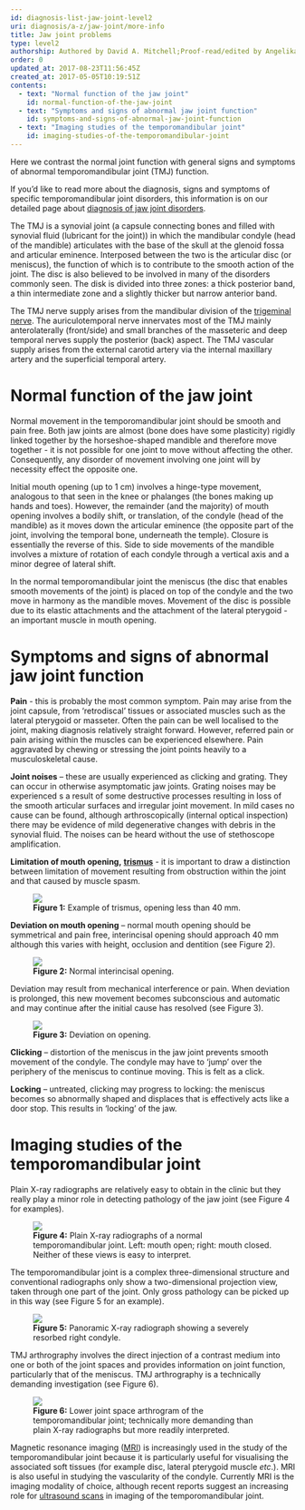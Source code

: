 ```yaml
---
id: diagnosis-list-jaw-joint-level2
uri: diagnosis/a-z/jaw-joint/more-info
title: Jaw joint problems
type: level2
authorship: Authored by David A. Mitchell;Proof-read/edited by Angelika Sebald
order: 0
updated_at: 2017-08-23T11:56:45Z
created_at: 2017-05-05T10:19:51Z
contents:
  - text: "Normal function of the jaw joint"
    id: normal-function-of-the-jaw-joint
  - text: "Symptoms and signs of abnormal jaw joint function"
    id: symptoms-and-signs-of-abnormal-jaw-joint-function
  - text: "Imaging studies of the temporomandibular joint"
    id: imaging-studies-of-the-temporomandibular-joint
---
```


<p>Here we contrast the normal joint function with general signs
    and symptoms of abnormal temporomandibular joint (TMJ) function.</p>
<aside>
    <p>If you’d like to read more about the diagnosis, signs and
        symptoms of specific temporomandibular joint disorders,
        this information is on our detailed page about <a href="/diagnosis/a-z/jaw-joint/detailed">diagnosis of jaw joint disorders</a>.</p>
</aside>
<p>The TMJ is a synovial joint (a capsule connecting bones and filled
    with synovial fluid (lubricant for the joint)) in which the
    mandibular condyle (head of the mandible) articulates with
    the base of the skull at the glenoid fossa and articular
    eminence. Interposed between the two is the articular disc
    (or meniscus), the function of which is to contribute to
    the smooth action of the joint. The disc is also believed
    to be involved in many of the disorders commonly seen. The
    disk is divided into three zones: a thick posterior band,
    a thin intermediate zone and a slightly thicker but narrow
    anterior band.</p>
<p>The TMJ nerve supply arises from the mandibular division of the
    <a href="/diagnosis/anatomy">trigeminal nerve</a>.
    The auriculotemporal nerve innervates most of the TMJ mainly
    anterolaterally (front/side) and small branches of the masseteric
    and deep temporal nerves supply the posterior (back) aspect.
    The TMJ vascular supply arises from the external carotid
    artery via the internal maxillary artery and the superficial
    temporal artery.</p>
<h1 id="normal-function-of-the-jaw-joint">Normal function of the jaw joint</h1>
<p>Normal movement in the temporomandibular joint should be smooth
    and pain free. Both jaw joints are almost (bone does have
    some plasticity) rigidly linked together by the horseshoe-shaped
    mandible and therefore move together - it is not possible
    for one joint to move without affecting the other. Consequently,
    any disorder of movement involving one joint will by necessity
    effect the opposite one.</p>
<p>Initial mouth opening (up to 1 cm) involves a hinge-type movement,
    analogous to that seen in the knee or phalanges (the bones
    making up hands and toes). However, the remainder (and the
    majority) of mouth opening involves a bodily shift, or translation,
    of the condyle (head of the mandible) as it moves down the
    articular eminence (the opposite part of the joint, involving
    the temporal bone, underneath the temple). Closure is essentially
    the reverse of this. Side to side movements of the mandible
    involves a mixture of rotation of each condyle through a
    vertical axis and a minor degree of lateral shift.</p>
<p>In the normal temporomandibular joint the meniscus (the disc
    that enables smooth movements of the joint) is placed on
    top of the condyle and the two move in harmony as the mandible
    moves. Movement of the disc is possible due to its elastic
    attachments and the attachment of the lateral pterygoid -
    an important muscle in mouth opening.</p>
<h1 id="symptoms-and-signs-of-abnormal-jaw-joint-function">Symptoms and signs of abnormal jaw joint function</h1>
<p><strong>Pain</strong> - this is probably the most common symptom.
    Pain may arise from the joint capsule, from ‘retrodiscal’
    tissues or associated muscles such as the lateral pterygoid
    or masseter. Often the pain can be well localised to the
    joint, making diagnosis relatively straight forward. However,
    referred pain or pain arising within the muscles can be experienced
    elsewhere. Pain aggravated by chewing or stressing the joint
    points heavily to a musculoskeletal cause.</p>
<p><strong>Joint noises</strong> – these are usually experienced
    as clicking and grating. They can occur in otherwise asymptomatic
    jaw joints. Grating noises may be experienced s a result
    of some destructive processes resulting in loss of the smooth
    articular surfaces and irregular joint movement. In mild
    cases no cause can be found, although arthroscopically (internal
    optical inspection) there may be evidence of mild degenerative
    changes with debris in the synovial fluid. The noises can
    be heard without the use of stethoscope amplification.</p>
<p><strong>Limitation of mouth opening,</strong> <a href="/diagnosis/a-z/trismus"><strong>trismus</strong></a>    - it is important to draw a distinction between limitation
    of movement resulting from obstruction within the joint and
    that caused by muscle spasm.</p>
<figure><img src="/diagnosis/a-z/jaw-joint/more-info/figure1.jpg">
    <figcaption><strong>Figure 1:</strong> Example of trismus, opening less
        than 40 mm.</figcaption>
</figure>
<p><strong>Deviation on mouth opening</strong> – normal mouth opening
    should be symmetrical and pain free, interincisal opening
    should approach 40 mm although this varies with height, occlusion
    and dentition (see Figure 2).</p>
<figure><img src="/diagnosis/a-z/jaw-joint/more-info/figure2.jpg">
    <figcaption><strong>Figure 2:</strong> Normal interincisal opening.</figcaption>
</figure>
<p>Deviation may result from mechanical interference or pain. When
    deviation is prolonged, this new movement becomes subconscious
    and automatic and may continue after the initial cause has
    resolved (see Figure 3).</p>
<figure><img src="/diagnosis/a-z/jaw-joint/more-info/figure3.jpg">
    <figcaption><strong>Figure 3:</strong> Deviation on opening.</figcaption>
</figure>
<p><strong>Clicking</strong> – distortion of the meniscus in the
    jaw joint prevents smooth movement of the condyle. The condyle
    may have to ‘jump’ over the periphery of the meniscus to
    continue moving. This is felt as a click.</p>
<p><strong>Locking</strong> – untreated, clicking may progress to
    locking: the meniscus becomes so abnormally shaped and displaces
    that is effectively acts like a door stop. This results in
    ‘locking’ of the jaw.</p>
<h1 id="imaging-studies-of-the-temporomandibular-joint">Imaging studies of the temporomandibular joint</h1>
<p>Plain X-ray radiographs are relatively easy to obtain in the
    clinic but they really play a minor role in detecting pathology
    of the jaw joint (see Figure 4 for examples).</p>
<figure><img src="/diagnosis/a-z/jaw-joint/more-info/figure4.jpg">
    <figcaption><strong>Figure 4:</strong> Plain X-ray radiographs of a normal
        temporomandibular joint. Left: mouth open; right: mouth
        closed. Neither of these views is easy to interpret.</figcaption>
</figure>
<p>The temporomandibular joint is a complex three-dimensional structure
    and conventional radiographs only show a two-dimensional
    projection view, taken through one part of the joint. Only
    gross pathology can be picked up in this way (see Figure
    5 for an example).</p>
<figure><img src="/diagnosis/a-z/jaw-joint/more-info/figure5.jpg">
    <figcaption><strong>Figure 5:</strong> Panoramic X-ray radiograph showing
        a severely resorbed right condyle.</figcaption>
</figure>
<p>TMJ arthrography involves the direct injection of a contrast
    medium into one or both of the joint spaces and provides
    information on joint function, particularly that of the meniscus.
    TMJ arthrography is a technically demanding investigation
    (see Figure 6).</p>
<figure><img src="/diagnosis/a-z/jaw-joint/more-info/figure6.jpg">
    <figcaption><strong>Figure 6:</strong> Lower joint space arthrogram of
        the temporomandibular joint; technically more demanding
        than plain X-ray radiographs but more readily interpreted.</figcaption>
</figure>
<p>Magnetic resonance imaging (<a href="/diagnosis/tests/mri">MRI</a>)
    is increasingly used in the study of the temporomandibular
    joint because it is particularly useful for visualising the
    associated soft tissues (for example disc, lateral pterygoid
    muscle <i>etc</i>.). MRI is also useful in studying the vascularity
    of the condyle. Currently MRI is the imaging modality of
    choice, although recent reports suggest an increasing role
    for <a href="/diagnosis/tests/ultrasound">ultrasound scans</a>    in imaging of the temporomandibular joint.</p>
